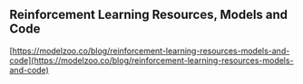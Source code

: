 ## Reinforcement Learning Resources, Models and Code
  
  [https://modelzoo.co/blog/reinforcement-learning-resources-models-and-code](https://modelzoo.co/blog/reinforcement-learning-resources-models-and-code)